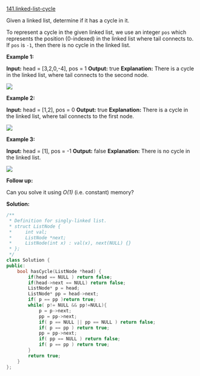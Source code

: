 [141.linked-list-cycle](https://leetcode.com/problems/linked-list-cycle/)  

Given a linked list, determine if it has a cycle in it.

To represent a cycle in the given linked list, we use an integer `pos` which represents the position (0-indexed) in the linked list where tail connects to. If `pos` is `-1`, then there is no cycle in the linked list.

**Example 1:**

**Input:** head = \[3,2,0,-4\], pos = 1
**Output:** true
**Explanation:** There is a cycle in the linked list, where tail connects to the second node.

![](https://assets.leetcode.com/uploads/2018/12/07/circularlinkedlist.png)

**Example 2:**

**Input:** head = \[1,2\], pos = 0
**Output:** true
**Explanation:** There is a cycle in the linked list, where tail connects to the first node.

![](https://assets.leetcode.com/uploads/2018/12/07/circularlinkedlist_test2.png)

**Example 3:**

**Input:** head = \[1\], pos = \-1
**Output:** false
**Explanation:** There is no cycle in the linked list.

![](https://assets.leetcode.com/uploads/2018/12/07/circularlinkedlist_test3.png)

**Follow up:**

Can you solve it using _O(1)_ (i.e. constant) memory?  



**Solution:**  

```cpp
/**
 * Definition for singly-linked list.
 * struct ListNode {
 *     int val;
 *     ListNode *next;
 *     ListNode(int x) : val(x), next(NULL) {}
 * };
 */
class Solution {
public:
    bool hasCycle(ListNode *head) {
        if(head == NULL ) return false;
        if(head->next == NULL) return false;
        ListNode* p = head;
        ListNode* pp = head->next;
        if( p == pp )return true;
        while( p!= NULL && pp!=NULL){
            p = p->next;
            pp = pp->next;
            if( p == NULL || pp == NULL ) return false;
            if( p == pp ) return true;
            pp = pp->next;
            if( pp == NULL ) return false;
            if( p == pp ) return true;
        }
        return true;
    }
};
```
      